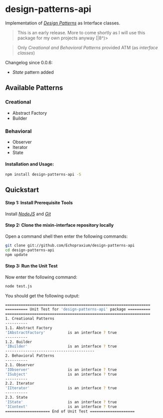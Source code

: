 # design-patterns-api

Implementation of [_Design Patterns_](https://en.wikipedia.org/wiki/Software_design_pattern) as Interface classes.
>This is an early release. More to come shortly as I will use this package for my own projects anyway [|8^)>  

>Only _Creational and Behavioral Patterns_ provided ATM (as _interface classes_)

Changelog since 0.0.6:

* _State_ pattern added

## Available Patterns

### Creational
* Abstract Factory
* Builder
 
### Behavioral
* Observer
* Iterator
* State

#### Installation and Usage:
```bash
npm install design-patterns-api -S
```

## Quickstart
#### Step 1: Install Prerequisite Tools
Install [_NodeJS_](https://nodejs.org/en/) and [_Git_](https://git-scm.com/)

#### Step 2: Clone the mixin-interface repository locally
Open a command shell then enter the following commands:
```bash
git clone git://github.com/Echopraxium/design-patterns-api
cd design-patterns-api
npm update
```

#### Step 3: Run the Unit Test
Now enter the following command:
```bash
node test.js
```

You should get the following output:
```bash
=================================================================
========== Unit Test for 'design-patterns-api' package ==========
=================================================================
1. Creational Patterns
----------
1.1. Abstract Factory
'IAbstractFactory'          is an interface ? true
----------
1.2. Builder
'IBuilder'                  is an interface ? true
----------------------------------------
2. Behavioral Patterns
----------
2.1. Observer
'IObserver'                 is an interface ? true
'ISubject'                  is an interface ? true
----------
2.2. Iterator
'IIterator'                 is an interface ? true
----------
2.3. State
'IState'                    is an interface ? true
'IContext'                  is an interface ? true
==================== End of Unit Test ====================
```